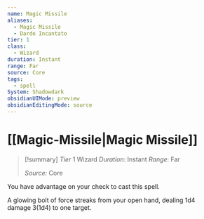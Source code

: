 ```yaml
---
name: Magic Missile
aliases:
  - Magic Missile
  - Dardo Incantato
tier: 1
class:
  - Wizard
duration: Instant
range: Far
source: Core
tags:
  - spell
System: Shadowdark
obsidianUIMode: preview
obsidianEditingMode: source
---
```

# [[Magic-Missile|Magic Missile]]

>[!summary]
> *Tier* 1
> Wizard
> *Duration*: Instant
> *Range*: Far
> 
> *Source:* Core

You have advantage on your check to cast this spell.

A glowing bolt of force streaks from your open hand, dealing 1d4 damage 3(1d4) to one target.


